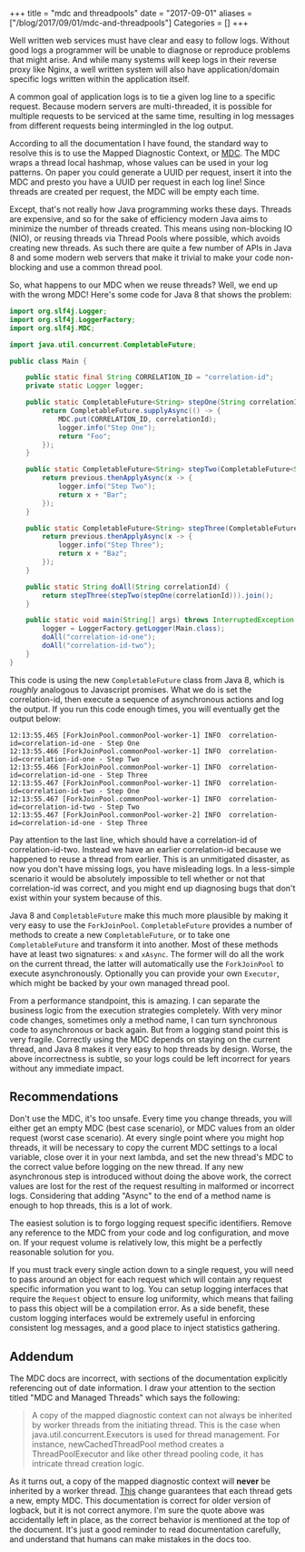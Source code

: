 +++
title = "mdc and threadpools"
date = "2017-09-01"
aliases = ["/blog/2017/09/01/mdc-and-threadpools"]
Categories = []
+++

Well written web services must have clear and easy to follow logs. Without good logs a programmer will be unable to diagnose or reproduce problems that might arise. And while many systems will keep logs in their reverse proxy like Nginx, a well written system will also have application/domain specific logs written within the application itself.

A common goal of application logs is to tie a given log line to a specific request. Because modern servers are multi-threaded, it is possible for multiple requests to be serviced at the same time, resulting in log messages from different requests being intermingled in the log output.

According to all the documentation I have found, the standard way to resolve this is to use the Mapped Diagnostic Context, or [MDC](https://logback.qos.ch/manual/mdc.html). The MDC wraps a thread local hashmap, whose values can be used in your log patterns. On paper you could generate a UUID per request, insert it into the MDC and presto you have a UUID per request in each log line! Since threads are created per request, the MDC will be empty each time.

Except, that's not really how Java programming works these days. Threads are expensive, and so for the sake of efficiency modern Java aims to minimize the number of threads created. This means using non-blocking IO (NIO), or reusing threads via Thread Pools where possible, which avoids creating new threads. As such there are quite a few number of APIs in Java 8 and some modern web servers that make it trivial to make your code non-blocking and use a common thread pool.

So, what happens to our MDC when we reuse threads? Well, we end up with the wrong MDC! Here's some code for Java 8 that shows the problem:

``` java
import org.slf4j.Logger;
import org.slf4j.LoggerFactory;
import org.slf4j.MDC;

import java.util.concurrent.CompletableFuture;

public class Main {

    public static final String CORRELATION_ID = "correlation-id";
    private static Logger logger;

    public static CompletableFuture<String> stepOne(String correlationId) {
        return CompletableFuture.supplyAsync(() -> {
            MDC.put(CORRELATION_ID, correlationId);
            logger.info("Step One");
            return "Foo";
        });
    }

    public static CompletableFuture<String> stepTwo(CompletableFuture<String> previous) {
        return previous.thenApplyAsync(x -> {
            logger.info("Step Two");
            return x + "Bar";
        });
    }

    public static CompletableFuture<String> stepThree(CompletableFuture<String> previous) {
        return previous.thenApplyAsync(x -> {
            logger.info("Step Three");
            return x + "Baz";
        });
    }

    public static String doAll(String correlationId) {
        return stepThree(stepTwo(stepOne(correlationId))).join();
    }

    public static void main(String[] args) throws InterruptedException {
        logger = LoggerFactory.getLogger(Main.class);
        doAll("correlation-id-one");
        doAll("correlation-id-two");
    }
}
```

This code is using the new `CompletableFuture` class from Java 8, which is *roughly* analogous to Javascript promises. What we do is set the correlation-id, then execute a sequence of asynchronous actions and log the output. If you run this code enough times, you will eventually get the output below:

```
12:13:55.465 [ForkJoinPool.commonPool-worker-1] INFO  correlation-id=correlation-id-one - Step One
12:13:55.466 [ForkJoinPool.commonPool-worker-1] INFO  correlation-id=correlation-id-one - Step Two
12:13:55.466 [ForkJoinPool.commonPool-worker-1] INFO  correlation-id=correlation-id-one - Step Three
12:13:55.467 [ForkJoinPool.commonPool-worker-1] INFO  correlation-id=correlation-id-two - Step One
12:13:55.467 [ForkJoinPool.commonPool-worker-1] INFO  correlation-id=correlation-id-two - Step Two
12:13:55.467 [ForkJoinPool.commonPool-worker-2] INFO  correlation-id=correlation-id-one - Step Three

```


Pay attention to the last line, which should have a correlation-id of correlation-id-two. Instead we have an earlier correlation-id because we happened to reuse a thread from earlier. This is an unmitigated disaster, as now you don't have missing logs, you have misleading logs. In a less-simple scenario it would be absolutely impossible to tell whether or not that correlation-id was correct, and you might end up diagnosing bugs that don't exist within your system because of this.

Java 8 and `CompletableFuture` make this much more plausible by making it very easy to use the `ForkJoinPool`. `CompletableFuture` provides a number of methods to create a new `CompletableFuture`, or to take one `CompletableFuture` and transform it into another. Most of these methods have at least two signatures: `x` and `xAsync`. The former will do all the work on the current thread, the latter will automatically use the `ForkJoinPool` to execute asynchronously. Optionally you can provide your own `Executor`, which might be backed by your own managed thread pool.

From a performance standpoint, this is amazing. I can separate the business logic from the execution strategies completely. With very minor code changes, sometimes only a method name, I can turn synchronous code to asynchronous or back again. But from a logging stand point this is very fragile. Correctly using the MDC depends on staying on the current thread, and Java 8 makes it very easy to hop threads by design. Worse, the above incorrectness is subtle, so your logs could be left incorrect for years without any immediate impact.

## Recommendations

Don't use the MDC, it's too unsafe. Every time you change threads, you will either get an empty MDC (best case scenario), or MDC values from an older request (worst case scenario). At every single point where you might hop threads, it will be necessary to copy the current MDC settings to a local variable, close over it in your next lambda, and set the new thread's MDC to the correct value before logging on the new thread. If any new asynchronous step is introduced without doing the above work, the correct values are lost for the rest of the request resulting in malformed or incorrect logs. Considering that adding "Async" to the end of a method name is enough to hop threads, this is a lot of work.

The easiest solution is to forgo logging request specific identifiers. Remove any reference to the MDC from your code and log configuration, and move on. If your request volume is relatively low, this might be a perfectly reasonable solution for you.

If you must track every single action down to a single request, you will need to pass around an object for each request which will contain any request specific information you want to log. You can setup logging interfaces that require the `Request` object to ensure log uniformity, which means that failing to pass this object will be a compilation error. As a side benefit, these custom logging interfaces would be extremely useful in enforcing consistent log messages, and a good place to inject statistics gathering.

## Addendum

The MDC docs are incorrect, with sections of the documentation explicitly referencing out of date information. I draw your attention to the section titled "MDC and Managed Threads" which says the following:

> A copy of the mapped diagnostic context can not always be inherited by worker threads from the initiating thread. This is the case when java.util.concurrent.Executors is used for thread management. For instance, newCachedThreadPool method creates a ThreadPoolExecutor and like other thread pooling code, it has intricate thread creation logic.


As it turns out, a copy of the mapped diagnostic context will **never** be inherited by a worker thread. [This](https://github.com/qos-ch/logback/commit/aa7d584ecdb1638bfc4c7223f4a5ff92d5ee6273) change guarantees that each thread gets a new, empty MDC. This documentation is correct for older version of logback, but it is not correct anymore. I'm sure the quote above was accidentally left in place, as the correct behavior is mentioned at the top of the document. It's just a good reminder to read documentation carefully, and understand that humans can make mistakes in the docs too.
